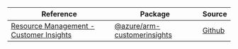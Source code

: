 | Reference | Package | Source |
|---|---|---|
|[Resource Management - Customer Insights](arm-customerinsights-readme.md)|[@azure/arm-customerinsights](https://www.npmjs.com/package/@azure/arm-customerinsights)|[Github](https://github.com/Azure/azure-sdk-for-js/blob/main/sdk/customer-insights/arm-customerinsights)|

